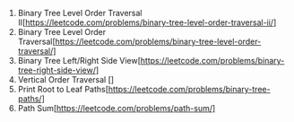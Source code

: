 1. Binary Tree Level Order Traversal II[https://leetcode.com/problems/binary-tree-level-order-traversal-ii/]
2. Binary Tree Level Order Traversal[https://leetcode.com/problems/binary-tree-level-order-traversal/]
3. Binary Tree Left/Right Side View[https://leetcode.com/problems/binary-tree-right-side-view/]
4. Vertical Order Traversal []
5. Print Root to Leaf Paths[https://leetcode.com/problems/binary-tree-paths/]
6. Path Sum[https://leetcode.com/problems/path-sum/]